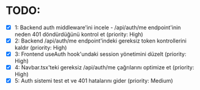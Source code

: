 # TODO:

- [x] 1: Backend auth middleware'ini incele - /api/auth/me endpoint'inin neden 401 döndürdüğünü kontrol et (priority: High)
- [x] 2: Backend /api/auth/me endpoint'indeki gereksiz token kontrollerini kaldır (priority: High)
- [x] 3: Frontend useAuth hook'undaki session yönetimini düzelt (priority: High)
- [x] 4: Navbar.tsx'teki gereksiz /api/auth/me çağrılarını optimize et (priority: High)
- [x] 5: Auth sistemi test et ve 401 hatalarını gider (priority: Medium)
